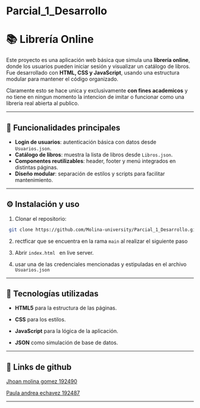 # Parcial_1_Desarrollo

# 📚 Librería Online

Este proyecto es una aplicación web básica que simula una **librería online**, donde los usuarios pueden iniciar sesión y visualizar un catálogo de libros.  
Fue desarrollado con **HTML, CSS y JavaScript**, usando una estructura modular para mantener el código organizado.

Claramente esto se hace unica y exclusivamente **con fines academicos** y no tiene en ningun momento la intencion de imitar o funcionar como una libreria real abierta al publico.

---


## 🚀 Funcionalidades principales

- **Login de usuarios**: autenticación básica con datos desde `Usuarios.json`.  
- **Catálogo de libros**: muestra la lista de libros desde `Libros.json`.  
- **Componentes reutilizables**: header, footer y menú integrados en distintas páginas.  
- **Diseño modular**: separación de estilos y scripts para facilitar mantenimiento.  

---

 ## ⚙️ Instalación y uso

1. Clonar el repositorio:
```bash
 git clone https://github.com/Molina-university/Parcial_1_Desarrollo.git
```
2. rectficar que se encuentra en la rama ```main``` al realizar el siguiente paso

3. Abrir  ```index.html ``` en live server.

4. usar una de las credenciales mencionadas y estipuladas en el archivo ```Usuarios.json```

---
## 📌 Tecnologías utilizadas

- **HTML5** para la estructura de las páginas.

- **CSS** para los estilos.

- **JavaScript** para la lógica de la aplicación.

- **JSON** como simulación de base de datos.

---
## 🔗 Links de github

 

[Jhoan molina gomez   192490](https://github.com/Molina-university)

[Paula andrea echavez 192487](https://github.com/paula8787)

---